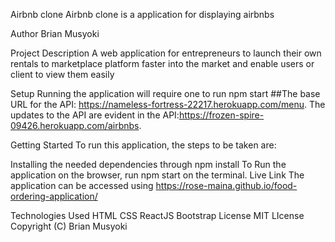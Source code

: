 Airbnb clone
Airbnb clone is a application for displaying airbnbs

Author
Brian Musyoki

Project Description
A web application for entrepreneurs to launch their own rentals to marketplace platform faster into the market and enable users or client to view them easily

Setup
Running the application will require one to run npm start ##The base URL for the API: https://nameless-fortress-22217.herokuapp.com/menu. The updates to the API are evident in the API:https://frozen-spire-09426.herokuapp.com/airbnbs.

Getting Started
To run this application, the steps to be taken are:

Installing the needed dependencies through npm install
To Run the application on the browser, run npm start on the terminal.
Live Link
The application can be accessed using https://rose-maina.github.io/food-ordering-application/

Technologies Used
HTML
CSS
ReactJS
Bootstrap
License
MIT LIcense Copyright (C) Brian Musyoki

